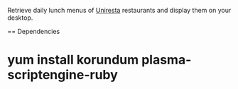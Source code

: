 Retrieve daily lunch menus of [Uniresta](http://www.uniresta.fi)
restaurants and display them on your desktop.

== Dependencies

# yum install korundum plasma-scriptengine-ruby
